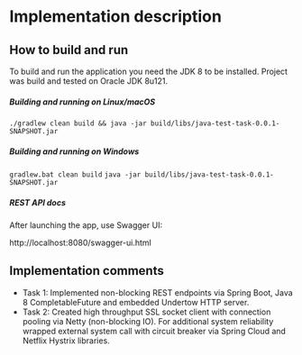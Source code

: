 # Implementation description

## How to build and run

 To build and run the application you need the JDK 8 to be installed.
 Project was build and tested on Oracle JDK 8u121.
 
 ##### Building and running on Linux/macOS
 
 `./gradlew clean build && java -jar build/libs/java-test-task-0.0.1-SNAPSHOT.jar`
 
##### Building and running on Windows
 
 `gradlew.bat clean build`
 `java -jar build/libs/java-test-task-0.0.1-SNAPSHOT.jar`
 
 ##### REST API docs
 
 After launching the app, use Swagger UI:
 
 http://localhost:8080/swagger-ui.html
 
## Implementation comments

* Task 1: Implemented non-blocking REST endpoints via Spring Boot, Java 8 CompletableFuture and embedded Undertow HTTP server.
* Task 2: Created high throughput SSL socket client with connection pooling via Netty (non-blocking IO). 
For additional system reliability wrapped external system call with circuit breaker via Spring Cloud and Netflix Hystrix libraries.
 